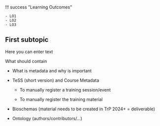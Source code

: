 !!! success "Learning Outcomes"

    - LO1
    - LO2
    - LO3



## First subtopic
Here you can enter text 

What should contain

- What is metadata and why is important

- TeSS (short version) and Course Metadata 

    - To manually register a training session/event

    - To manually register the training material


- Bioschemas (material needs to be created in TrP 2024+ = deliverable)

- Ontology (authors/contributors/…)



